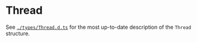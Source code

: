 # Thread

See [`./types/Thread.d.ts`](https://gitlab.com/catamphetamine/imageboard/-/blob/master/types/Thread.d.ts) for the most up-to-date description of the `Thread` structure.
